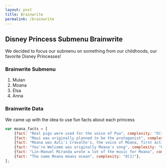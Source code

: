 ```yaml
---
layout: post
title: Brainwrite
permalink: /brainwrite
---
```


## Disney Princess Submenu Brainwrite

We decided to focus our submenu on something from our childhoods, our favorite Disney Princesses!

### Brainwrite Submenu

1. Mulan
2. Moana
3. Elsa
4. Anna

### Brainwrite Data

We came up with the idea to use fun facts about each princess

```javascript
var moana_facts = [
    {fact: "Real pigs were used for the voice of Pua", complexity: "O(1)"},
    {fact: "Maui was originally planned to be the protagonist", complexity: "O(1)"},
    {fact: "Moana was Auli'i Cravalho's, the voice of Moana, first acting gig!", complexity: "O(1)"},
    {fact: "You're Welcome was originally Moana's song", complexity: "O(1)"},
    {fact: "Lin-Manuel Miranda wrote a lot of the music for Moana", complexity: "O(1)"},
    {fact: "The name Moana means ocean", complexity: "O(1)"},
];
```
